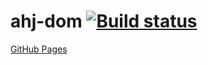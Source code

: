# ahj-dom [![Build status](https://ci.appveyor.com/api/projects/status/b2p64goxmfo7j2be?svg=true)](https://ci.appveyor.com/project/Di-sole/ahj-dom)
[GitHub Pages](https://di-sole.github.io/ahj-dom/)
